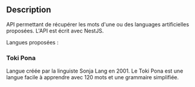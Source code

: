 ## Description

API permettant de récupérer les mots d'une ou des languages artificielles proposées. L'API est écrit avec NestJS.

Langues proposées : 

### Toki Pona

Langue créée par la linguiste Sonja Lang en 2001. Le Toki Pona est une langue facile à apprendre avec 120 mots et une grammaire simplifiée.